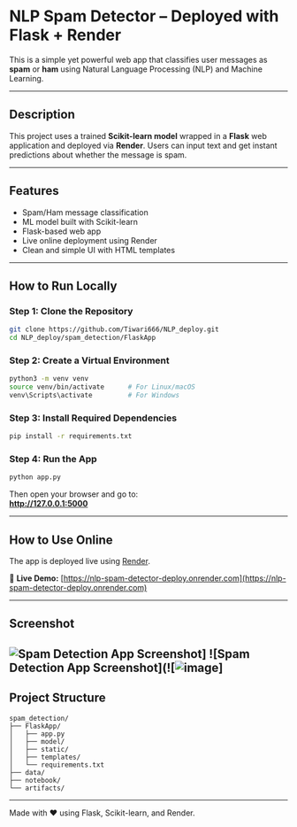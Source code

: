 #  NLP Spam Detector – Deployed with Flask + Render

This is a simple yet powerful web app that classifies user messages as **spam** or **ham** using Natural Language Processing (NLP) and Machine Learning.

---

##  Description

This project uses a trained **Scikit-learn model** wrapped in a **Flask** web application and deployed via **Render**. Users can input text and get instant predictions about whether the message is spam.

---

##  Features

-  Spam/Ham message classification  
-  ML model built with Scikit-learn  
-  Flask-based web app  
-  Live online deployment using Render  
-  Clean and simple UI with HTML templates  

---

##  How to Run Locally

###  Step 1: Clone the Repository
```bash
git clone https://github.com/Tiwari666/NLP_deploy.git
cd NLP_deploy/spam_detection/FlaskApp
```

###  Step 2: Create a Virtual Environment
```bash
python3 -m venv venv
source venv/bin/activate      # For Linux/macOS
venv\Scripts\activate         # For Windows
```

###  Step 3: Install Required Dependencies
```bash
pip install -r requirements.txt
```

###  Step 4: Run the App
```bash
python app.py
```

Then open your browser and go to:  
**http://127.0.0.1:5000**

---

##  How to Use Online

The app is deployed live using [Render](https://render.com).

🔗 **Live Demo:** [https://nlp-spam-detector-deploy.onrender.com](https://nlp-spam-detector-deploy.onrender.com)

---

##  Screenshot

![Spam Detection App Screenshot](![![image])]
![Spam Detection App Screenshot](![![image](https://github.com/user-attachments/assets/5004ccc2-353a-4bf3-959d-2d8ede2a74b9)]
---

## Project Structure

```
spam_detection/
├── FlaskApp/
│   ├── app.py
│   ├── model/
│   ├── static/
│   ├── templates/
│   └── requirements.txt
├── data/
├── notebook/
└── artifacts/
```

---

Made with ❤️ using Flask, Scikit-learn, and Render.

